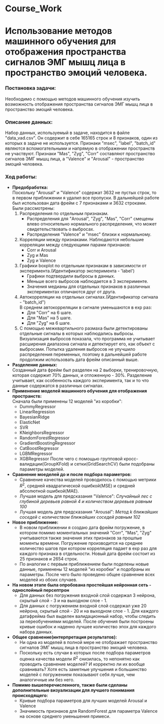 # Course_Work
# Использование методов машинного обучения для отображения пространства сигналов ЭМГ мышц лица в пространство эмоций человека.
### Постановка задачи:
Необходимо с помощью методов машинного обучения изучить возможность отображения пространства сигналов ЭМГ мышц лица в пространство эмоций человека.
### Описание данных:
Набор данных, используемый в задаче, находится в файле "data_vad.csv". Он содержит в себе 165165 строк и 8 признаков, один из которых в 
задаче не используется. Признаки "msec", "label", "batch_id" являются вспомогательными и напрямую в отображении пространств не участвуют.
Признаки "Mas", "Zyg", "Corr" составляют пространство сигналов ЭМГ мышц лица, а "Valence" и "Arousal" - пространство эмоций человека. 
### Ход работы:
+ **Предобработка:**\
  Поскольку "Arousal" и "Valence" содержат 3632 не пустых строк, то в первом приближении я удалил все пропуски. В дальнейшей работе был
  использован дата фрейм с 7 признаками и 3632 строками.\
  Были рассмотрены:
     1. Распределения по отдельным признакам.
           + Распределения для "Arousal", "Zyg", "Mas", "Corr" смещены влево относительно нормального распределения, что может свидетельствовать о выбросах.        
           + Распределения "Valence" и "msec" близки к нормальному.
     2. Корреляции между признаками.
        Наблюдаются небольшие корреляции между следующими парами признаков:
           + Corr и Arousal
           + Zyg и Mas
           + Zyg и Valence
     3. Графики boxplot по отдельным признакам в зависимости от эксперимента.(Идентификатор эксперимента - 'label')
           + Графики подтвердили выбросы в данных.
           + Меньше всего выбросов наблюдается в 3 эксперименте.
           + Значения медианы для отдельных признаков в различных экспериментах отличаются друг от друга. 
     4. Автокорреляции на отдельных сигналах.(Идентификатор сигнала - "batch_id")\
        В среднем автокорреляции в сигнале уменьшаются в exp раз:
           + Для "Corr" на 6 шаге.
           + Для "Mas" на 5 шаге.
           + Для "Zyg" на 6 шаге.
     5. С помощью межквартильного размаха были детектированы отдельные сигналы в которых наблюдались выбросы. Визуализация выбросов 
   показала, что программа не учитывает расширения диапазона сигнала и детектирует его, как объект с выбросами. Попытка удаления
   выбросов не улучшило распределения переменных, поэтому в дальнейшей работе продолжим использовать дата фрейм описанный выше.
+ **Разделение данных:**\
     Созданный дата фрейм был разделен на 2 выборки, тренировочную, которая содержит 70% данных, и отложенную - 30%. Разделение учитывает, 
     как особенность каждого эксперимента, так и то что данные содержатся в различных сигналах.
+ **Применение моделей машинного обучения для отображения пространств:**\
  Сначала были применены 12 моделей "из коробки":
     + DummyRegressor
     + LinearRegression
     + BayesianRidge
     + ElasticNet
     + SVR
     + KNeighborsRegressor
     + RandomForestRegressor
     + GradientBoostingRegressor
     + CatBoostRegressor
     + LGBMRegressor
     + XGBRegressor
     После чего с помощью групповой кросс-валидации(GroupKFold) и сетки(GridSearchCV) были подобраны параметры моделей. 
+ **Сравнение моеделей до и после подбора параметров:**
     + Сравнение качества моделей проводилось с помощью метрики $R^2$, средней квадратической ошибкой(MSE) и средней абсолютной ошибкой(MAE).
     + Лучшая модель для предсказания "Valence": *Случайный лес с глубиной деревьев равной 4 и количеством деревьев равным 100*   
     + Лучшая модель для предсказания "Arousal": *Метод k ближайших соседей с количеством ближайших соседей равным 102*
+ **Новое приближение:**
     + В новом приближении я создаю дата фрейм погружение, в котором помимо моментальных значений "Corr", "Mas", "Zyg" учитываются также
     значения этих признаков за прошлые моменты времени. Погружение производится на среднее количество шагов при котором корреляция падает в
     exp раз для каждого признака в отдельности.
     Новый дата фрейм состоит из 25 признаков и 2654 строк. 
     + По аналогии с первым приближением были поделены новые данные, применены 12 моделей "из коробки" и подобраны их параметры. После чего
     было проведено общее сравнение всех моделей из обоих случаев.
 + **На новом этапе была опробована простейшая нейронная сеть - однослойный персептрон**
     + Для данных без погружения входной слой содержал 3 нейрона, скрытый слой - 3 и на выходном слое - 1.
     + Для данных с погружением входной слой содержал уже 20 нейрона, скрытый слой - 20 и на выходном слое - 1.
     Для каждого датафрейма был выделен валидационный набор, чтобы следить за переобучениями моделей. После обучения были построены кривые ошибок и наденно
     лучшее количество эпох для каждого набора данных. 
+ **Общее сравнение(интерпретация результатов):**
     + Ни одна из моделей в полной мере не отображает пространство сигналов ЭМГ мышц лица в пространство эмоций человека.
     + Поскольку есть случаи в которых после подбора параметров оценка качества модели $R^2$ снизилась, то непонятно как проводить сравнение
     моделей? И корректно ли их вообще сравнивать? Хотя есть заметные улучшения и большинство моделей с погружением показывают себя лучше,
     чем аналогичные им без него.
+ **Помимо вышеперечисленного, также были сделаны дополнительные визуализации для лучшего понимания происходящего:**
    + Кривые подбора параметров для лучших моделей Arousal и Valence
    + Значимость признаков для RandomForest для параметра Valence на основе среднего уменьшения примеси.
